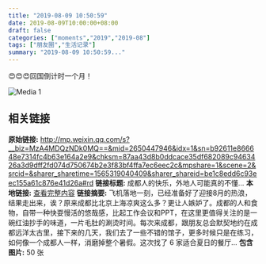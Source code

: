 ```yaml
---
title: "2019-08-09 10:50:59"
date: 2019-08-09T10:00:00+08:00
draft: false
categories: ["moments","2019","2019-08"]
tags: ["朋友圈","生活记录"]
summary: "2019-08-09 10:50:59..."
---
```


😍😍😍回国倒计时一个月！

![Media 1](/Moments/photos/2019-08-09/201908091050590.jpg)

## 相关链接

**原始链接:** http://mp.weixin.qq.com/s?__biz=MzA4MDQzNDk0MQ==&mid=2650447946&idx=1&sn=b92611e866648e7314fc4b63e164a2e9&chksm=87aa43d8b0ddcace35df682089c9463426a3d9dff2fd074d750674b2e3f83bf4ffa7ec6eec2c&mpshare=1&scene=2&srcid=&sharer_sharetime=1565319040409&sharer_shareid=be1c8edd6c93eec155a61c876e41d26a#rd
**链接标题:** 成都人的快乐，外地人可能真的不懂…
**本地链接:** [查看完整内容](/link_content/2019/08/2019-08-09/link_content/)
**链接摘要:** 飞机落地一刻，已经准备好了迎接8月的热浪，结果走出来，诶？原来成都比北京上海凉爽这么多？更让人嫉妒了。成都的人和食物，自带一种快耍慢活的悠哉感，比起工作会议和PPT，在这里更值得关注的是一碗红油抄手的味道，一片毛肚的涮烫时间。每次来成都，跟朋友总会默契地约在成都远洋太古里，接下来的几天，我们去了一些不错的馆子，更多时候只是在练习，如何像一个成都人一样，消磨掉整个暑假。这次找了 6 家适合夏日的餐厅...
**包含图片:** 50 张

